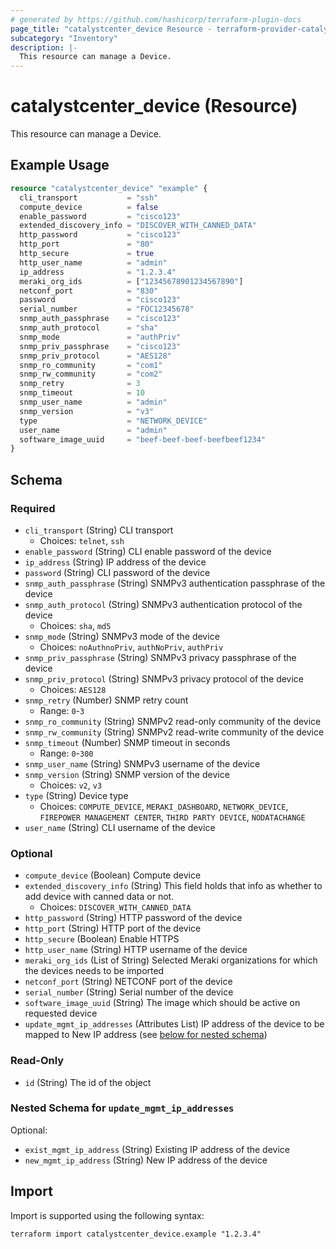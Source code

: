 ```yaml
---
# generated by https://github.com/hashicorp/terraform-plugin-docs
page_title: "catalystcenter_device Resource - terraform-provider-catalystcenter"
subcategory: "Inventory"
description: |-
  This resource can manage a Device.
---
```


# catalystcenter_device (Resource)

This resource can manage a Device.

## Example Usage

```terraform
resource "catalystcenter_device" "example" {
  cli_transport           = "ssh"
  compute_device          = false
  enable_password         = "cisco123"
  extended_discovery_info = "DISCOVER_WITH_CANNED_DATA"
  http_password           = "cisco123"
  http_port               = "80"
  http_secure             = true
  http_user_name          = "admin"
  ip_address              = "1.2.3.4"
  meraki_org_ids          = ["12345678901234567890"]
  netconf_port            = "830"
  password                = "cisco123"
  serial_number           = "FOC12345678"
  snmp_auth_passphrase    = "cisco123"
  snmp_auth_protocol      = "sha"
  snmp_mode               = "authPriv"
  snmp_priv_passphrase    = "cisco123"
  snmp_priv_protocol      = "AES128"
  snmp_ro_community       = "com1"
  snmp_rw_community       = "com2"
  snmp_retry              = 3
  snmp_timeout            = 10
  snmp_user_name          = "admin"
  snmp_version            = "v3"
  type                    = "NETWORK_DEVICE"
  user_name               = "admin"
  software_image_uuid     = "beef-beef-beef-beefbeef1234"
}
```

<!-- schema generated by tfplugindocs -->
## Schema

### Required

- `cli_transport` (String) CLI transport
  - Choices: `telnet`, `ssh`
- `enable_password` (String) CLI enable password of the device
- `ip_address` (String) IP address of the device
- `password` (String) CLI password of the device
- `snmp_auth_passphrase` (String) SNMPv3 authentication passphrase of the device
- `snmp_auth_protocol` (String) SNMPv3 authentication protocol of the device
  - Choices: `sha`, `md5`
- `snmp_mode` (String) SNMPv3 mode of the device
  - Choices: `noAuthnoPriv`, `authNoPriv`, `authPriv`
- `snmp_priv_passphrase` (String) SNMPv3 privacy passphrase of the device
- `snmp_priv_protocol` (String) SNMPv3 privacy protocol of the device
  - Choices: `AES128`
- `snmp_retry` (Number) SNMP retry count
  - Range: `0`-`3`
- `snmp_ro_community` (String) SNMPv2 read-only community of the device
- `snmp_rw_community` (String) SNMPv2 read-write community of the device
- `snmp_timeout` (Number) SNMP timeout in seconds
  - Range: `0`-`300`
- `snmp_user_name` (String) SNMPv3 username of the device
- `snmp_version` (String) SNMP version of the device
  - Choices: `v2`, `v3`
- `type` (String) Device type
  - Choices: `COMPUTE_DEVICE`, `MERAKI_DASHBOARD`, `NETWORK_DEVICE`, `FIREPOWER MANAGEMENT CENTER`, `THIRD PARTY DEVICE`, `NODATACHANGE`
- `user_name` (String) CLI username of the device

### Optional

- `compute_device` (Boolean) Compute device
- `extended_discovery_info` (String) This field holds that info as whether to add device with canned data or not.
  - Choices: `DISCOVER_WITH_CANNED_DATA`
- `http_password` (String) HTTP password of the device
- `http_port` (String) HTTP port of the device
- `http_secure` (Boolean) Enable HTTPS
- `http_user_name` (String) HTTP username of the device
- `meraki_org_ids` (List of String) Selected Meraki organizations for which the devices needs to be imported
- `netconf_port` (String) NETCONF port of the device
- `serial_number` (String) Serial number of the device
- `software_image_uuid` (String) The image which should be active on requested device
- `update_mgmt_ip_addresses` (Attributes List) IP address of the device to be mapped to New IP address (see [below for nested schema](#nestedatt--update_mgmt_ip_addresses))

### Read-Only

- `id` (String) The id of the object

<a id="nestedatt--update_mgmt_ip_addresses"></a>
### Nested Schema for `update_mgmt_ip_addresses`

Optional:

- `exist_mgmt_ip_address` (String) Existing IP address of the device
- `new_mgmt_ip_address` (String) New IP address of the device

## Import

Import is supported using the following syntax:

```shell
terraform import catalystcenter_device.example "1.2.3.4"
```
